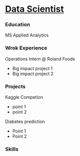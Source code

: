 # [Data Scientist](/assets/51gPXZhpjAL._UL1500_.jpg)

### Education
MS Applied Analytics

### Wrok Experience
Operations Intern @ Roland Foods
- Big impact project 1
- Big impact project 2

### Projects
Kaggle Competion
- point 1
- point 2

Diabetes prediction
- Point 1
- Point 2

### Skills
